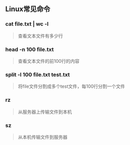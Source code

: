 ## Linux常见命令
### cat file.txt | wc -l
> 查看文本文件有多少行

### head -n 100 file.txt
> 查看文本文件的前100行的内容

### split -l 100 file.txt test.txt
> 将file文件分割成多个test文件，每100行分割一个文件

### rz 
> 从服务器上传输文件到本机

### sz 
> 从本机传输文件到服务器